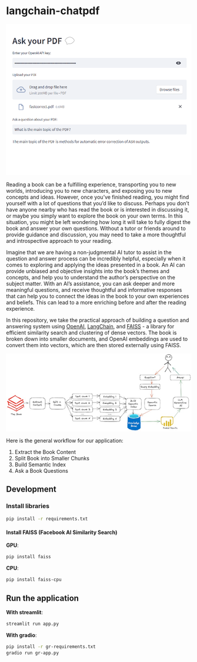 # langchain-chatpdf

![demo](images/streamlit-demo.png)

Reading a book can be a fulfilling experience, transporting you to new worlds, introducing you to new characters, and exposing you to new concepts and ideas. However, once you’ve finished reading, you might find yourself with a lot of questions that you’d like to discuss. Perhaps you don’t have anyone nearby who has read the book or is interested in discussing it, or maybe you simply want to explore the book on your own terms. In this situation, you might be left wondering how long it will take to fully digest the book and answer your own questions. Without a tutor or friends around to provide guidance and discussion, you may need to take a more thoughtful and introspective approach to your reading.

Imagine that we are having a non-judgmental AI tutor to assist in the question and answer process can be incredibly helpful, especially when it comes to exploring and applying the ideas presented in a book. An AI can provide unbiased and objective insights into the book’s themes and concepts, and help you to understand the author’s perspective on the subject matter. With an AI’s assistance, you can ask deeper and more meaningful questions, and receive thoughtful and informative responses that can help you to connect the ideas in the book to your own experiences and beliefs. This can lead to a more enriching before and after the reading experience.

In this repository, we take the practical approach of building a question and answering system using [OpenAI](https://openai.com/), [LangChain](https://langchain.readthedocs.io/en/latest/), and [FAISS](https://github.com/facebookresearch/faiss) - a library for efficient similarity search and clustering of dense vectors. The book is broken down into smaller documents, and OpenAI embeddings are used to convert them into vectors, which are then stored externally using FAISS.

![workflow](images/workflow.jpg)

Here is the general workflow for our application:

1. Extract the Book Content
2. Split Book into Smaller Chunks
3. Build Semantic Index
4. Ask a Book Questions

## Development

### Install libraries

```bash
pip install -r requirements.txt
```

#### Install FAISS (Facebook AI Similarity Search)

**GPU**:

```bash
pip install faiss
```

**CPU**:

```bash
pip install faiss-cpu
```

## Run the application

**With streamlit**:

```bash
streamlit run app.py
```

**With gradio**:

```bash
pip install -r gr-requirements.txt
gradio run gr-app.py
```
